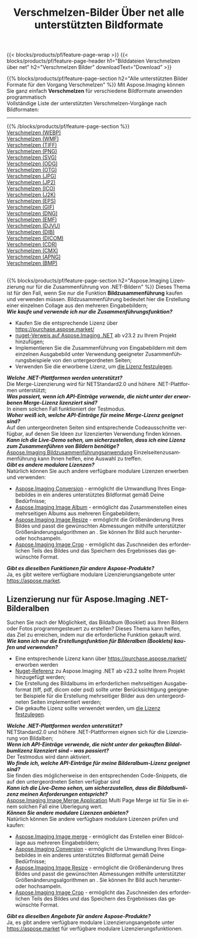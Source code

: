 ﻿---
title: Verschmelzen-Bilder Über net alle unterstützten Bildformate 
weight: 3920
url: /de/net/merge 
lang: de
langdirlevel: 2
locales: zh-hans,ja,it,ru,de,es,fr,nl,id,lt,pl,pt,vi,tr,ko,zh-hant,ar,hi,th,sv,cs,uk,he
description: Mit Aspose.Imaging können Sie ganz einfach Verschmelzen Bilder über net
---

{{< blocks/products/pf/feature-page-wrap >}}
{{< blocks/products/pf/feature-page-header h1="Bilddateien Verschmelzen über net" h2="Verschmelzen Bilder" downloadText="Download" >}}


{{% blocks/products/pf/feature-page-section  h2="Alle unterstützten Bilder Formate für den Vorgang Verschmelzen" %}}
Mit Aspose.Imaging können Sie ganz einfach **Verschmelzen** für verschiedene Bildformate anwenden programmatisch
<br/>
Vollständige Liste der unterstützten Verschmelzen-Vorgänge nach Bildformaten:
<hr/>
{{% /blocks/products/pf/feature-page-section %}}
<div class="container-fluid productfamilypage bg-gray">
    <div class="convertypes bg-gray agp-content section">
        <div class="container">
		<div class="row other-converters">
		    <div class='col-md-2 other-converter remove-lp remove-rp'><a href="/imaging/de/net/merge/webp" >Verschmelzen (WEBP)</a></div><div class='col-md-2 other-converter remove-lp remove-rp'><a href="/imaging/de/net/merge/wmf" >Verschmelzen (WMF)</a></div><div class='col-md-2 other-converter remove-lp remove-rp'><a href="/imaging/de/net/merge/tiff" >Verschmelzen (TIFF)</a></div><div class='col-md-2 other-converter remove-lp remove-rp'><a href="/imaging/de/net/merge/png" >Verschmelzen (PNG)</a></div><div class='col-md-2 other-converter remove-lp remove-rp'><a href="/imaging/de/net/merge/svg" >Verschmelzen (SVG)</a></div><div class='col-md-2 other-converter remove-lp remove-rp'><a href="/imaging/de/net/merge/odg" >Verschmelzen (ODG)</a></div><div class='col-md-2 other-converter remove-lp remove-rp'><a href="/imaging/de/net/merge/otg" >Verschmelzen (OTG)</a></div><div class='col-md-2 other-converter remove-lp remove-rp'><a href="/imaging/de/net/merge/jpg" >Verschmelzen (JPG)</a></div><div class='col-md-2 other-converter remove-lp remove-rp'><a href="/imaging/de/net/merge/jp2" >Verschmelzen (JP2)</a></div><div class='col-md-2 other-converter remove-lp remove-rp'><a href="/imaging/de/net/merge/ico" >Verschmelzen (ICO)</a></div><div class='col-md-2 other-converter remove-lp remove-rp'><a href="/imaging/de/net/merge/j2k" >Verschmelzen (J2K)</a></div><div class='col-md-2 other-converter remove-lp remove-rp'><a href="/imaging/de/net/merge/eps" >Verschmelzen (EPS)</a></div><div class='col-md-2 other-converter remove-lp remove-rp'><a href="/imaging/de/net/merge/gif" >Verschmelzen (GIF)</a></div><div class='col-md-2 other-converter remove-lp remove-rp'><a href="/imaging/de/net/merge/dng" >Verschmelzen (DNG)</a></div><div class='col-md-2 other-converter remove-lp remove-rp'><a href="/imaging/de/net/merge/emf" >Verschmelzen (EMF)</a></div><div class='col-md-2 other-converter remove-lp remove-rp'><a href="/imaging/de/net/merge/djvu" >Verschmelzen (DJVU)</a></div><div class='col-md-2 other-converter remove-lp remove-rp'><a href="/imaging/de/net/merge/dib" >Verschmelzen (DIB)</a></div><div class='col-md-2 other-converter remove-lp remove-rp'><a href="/imaging/de/net/merge/dicom" >Verschmelzen (DICOM)</a></div><div class='col-md-2 other-converter remove-lp remove-rp'><a href="/imaging/de/net/merge/cdr" >Verschmelzen (CDR)</a></div><div class='col-md-2 other-converter remove-lp remove-rp'><a href="/imaging/de/net/merge/cmx" >Verschmelzen (CMX)</a></div><div class='col-md-2 other-converter remove-lp remove-rp'><a href="/imaging/de/net/merge/apng" >Verschmelzen (APNG)</a></div><div class='col-md-2 other-converter remove-lp remove-rp'><a href="/imaging/de/net/merge/bmp" >Verschmelzen (BMP)</a></div>
                </div>
        </div>
    </div>
</div>
<br/>

{{% blocks/products/pf/feature-page-section  h2="Aspose.Imaging Lizenzierung nur für die Zusammenführung von .NET-Bildern" %}}
Dieses Thema ist für den Fall, wenn Sie nur die Funktion <b>Bildzusammenführung</b> kaufen und verwenden müssen. Bildzusammenführung bedeutet hier die Erstellung einer einzelnen Collage aus den mehreren Eingabebildern; <br/>
<i><b>Wie kaufe und verwende ich nur die Zusammenführungsfunktion?</b></i>
<ul>
<li>
Kaufen Sie die entsprechende Lizenz über <a href="https://purchase.aspose.market/">https://purchase.aspose.market/</a>
</li>
<li>
<a href="https://www.nuget.org/packages/Aspose.Imaging">nuget-Verweis auf Aspose.Imaging .NET</a> ab v23.2 zu Ihrem Projekt hinzufügen;
</li>
<li>
Implementieren Sie die Zusammenführung von Eingabebildern mit dem einzelnen Ausgabebild unter Verwendung geeigneter Zusammenführungsbeispiele von den untergeordneten Seiten;
</li>
<li>
Verwenden Sie die erworbene Lizenz, um <a href="https://docs.aspose.com/imaging/net/licensing/">die Lizenz festzulegen</a>.
</li>
</ul>
<i><b>Welche .NET-Plattformen werden unterstützt?</b></i> <br/>
Die Merge-Lizenzierung wird für NETStandard2.0 und höhere .NET-Plattformen unterstützt;<br/>
<i><b>Was passiert, wenn ich API-Einträge verwende, die nicht unter der erworbenen Merge-Lizenz lizenziert sind?</b></i><br/>
In einem solchen Fall funktioniert der Testmodus.<br/>
<i><b>Woher weiß ich, welche API-Einträge für meine Merge-Lizenz geeignet sind?</b></i><br/>
Auf den untergeordneten Seiten sind entsprechende Codeausschnitte verfügbar, auf denen Sie Ideen zur lizenzierten Verwendung finden können.<br/>
<i><b>Kann ich die Live-Demo sehen, um sicherzustellen, dass ich eine Lizenz zum Zusammenführen von Bildern benötige?</b></i><br/>
<a href="https://products.aspose.app/imaging/de/image-merge/">Aspose.Imaging Bildzusammenführungsanwendung</a> Einzelseitenzusammenführung kann Ihnen helfen, eine Auswahl zu treffen.<br />
<i><b>Gibt es andere modulare Lizenzen?</b></i><br/>
Natürlich können Sie auch andere verfügbare modulare Lizenzen erwerben und verwenden:<br/>
<ul>
<li>
<a href="https://products.aspose.com/imaging/de/net/conversion/">Aspose.Imaging Conversion</a> - ermöglicht die Umwandlung Ihres Eingabebildes in ein anderes unterstütztes Bildformat gemäß Deine Bedürfnisse;
</li>
<li>
<a href="https://products.aspose.com/imaging/de/net/merge/">Aspose.Imaging Image Album</a> - ermöglicht das Zusammenstellen eines mehrseitigen Albums aus mehreren Eingabebildern;
</li>
<li>
<a href="https://products.aspose.com/imaging/de/net/resize/">Aspose.Imaging Image Resize</a> - ermöglicht die Größenänderung Ihres Bildes und passt die gewünschten Abmessungen mithilfe unterstützter Größenänderungsalgorithmen an . Sie können Ihr Bild auch herunter- oder hochsampeln.
</li>
<li>
<a href="https://products.aspose.com/imaging/de/net/crop/">Aspose.Imaging Image Crop</a> - ermöglicht das Zuschneiden des erforderlichen Teils des Bildes und das Speichern des Ergebnisses das gewünschte Format.
</li>
</ul>
<i><b>Gibt es dieselben Funktionen für andere Aspose-Produkte?</b></i><br/>
Ja, es gibt weitere verfügbare modulare Lizenzierungsangebote unter <a href="https://aspose.market">https://aspose.market</a>.

<br/>
<h2>Lizenzierung nur für Aspose.Imaging .NET-Bilderalben</h2>
Suchen Sie nach der Möglichkeit, das Bildalbum (Booklet) aus Ihren Bildern oder Fotos programmgesteuert zu erstellen? Dieses Thema kann helfen, das Ziel zu erreichen, indem nur die erforderliche Funktion gekauft wird.<br/>
<i><b>Wie kann ich nur die Erstellungsfunktion für Bilderalben (Booklets) kaufen und verwenden?</b></i>
<ul>
<li>
Eine entsprechende Lizenz kann über <a href="https://purchase.aspose.market/">https://purchase.aspose.market/</a> erworben werden
</li>
<li>
<a href="https://www.nuget.org/packages/Aspose.Imaging">Nuget-Referenz</a> zu Aspose.Imaging .NET ab v23.2 sollte Ihrem Projekt hinzugefügt werden;
</li>
<li>
Die Erstellung des Bildalbums im erforderlichen mehrseitigen Ausgabeformat (tiff, pdf, dicom oder psd) sollte unter Berücksichtigung geeigneter Beispiele für die Erstellung mehrseitiger Bilder aus den untergeordneten Seiten implementiert werden;
</li>
<li>
Die gekaufte Lizenz sollte verwendet werden, um <a href="https://docs.aspose.com/imaging/net/licensing/">die Lizenz festzulegen</a>.
</li>
</ul>
<i><b>Welche .NET-Plattformen werden unterstützt?</b></i> <br/>
NETStandard2.0 und höhere .NET-Plattformen eignen sich für die Lizenzierung von Bildalben;<br/>
<i><b>Wenn ich API-Einträge verwende, die nicht unter der gekauften Bildalbumlizenz lizenziert sind – was passiert?</b></i><br/>
Der Testmodus wird dann aktiviert.<br/>
<i><b>Wo finde ich, welche API-Einträge für meine Bilderalbum-Lizenz geeignet sind?</b></i><br/>
Sie finden dies möglicherweise in den entsprechenden Code-Snippets, die auf den untergeordneten Seiten verfügbar sind<br/>
<i><b>Kann ich die Live-Demo sehen, um sicherzustellen, dass die Bildalbumlizenz meinen Anforderungen entspricht?</b></i><br/>
<a href="https://products.aspose.app/imaging/de/image-merge/">Aspose.Imaging Image Merge Application</a> Multi Page Merge ist für Sie in einem solchen Fall eine Überlegung wert. <br/>
<i><b>Können Sie andere modulare Lizenzen anbieten?</b></i><br/>
Natürlich können Sie andere verfügbare modulare Lizenzen prüfen und kaufen:<br/>
<ul>
<li>
<a href="https://products.aspose.com/imaging/de/net/merge/">Aspose.Imaging Image merge</a> - ermöglicht das Erstellen einer Bildcollage aus mehreren Eingabebildern;
</li>
<li>
<a href="https://products.aspose.com/imaging/de/net/conversion/">Aspose.Imaging Conversion</a> - ermöglicht die Umwandlung Ihres Eingabebildes in ein anderes unterstütztes Bildformat gemäß Deine Bedürfnisse;
</li>
<li>
<a href="https://products.aspose.com/imaging/de/net/resize/">Aspose.Imaging Image Resize</a> - ermöglicht die Größenänderung Ihres Bildes und passt die gewünschten Abmessungen mithilfe unterstützter Größenänderungsalgorithmen an . Sie können Ihr Bild auch herunter- oder hochsampeln.
</li>
<li>
<a href="https://products.aspose.com/imaging/de/net/crop/">Aspose.Imaging Image Crop</a> - ermöglicht das Zuschneiden des erforderlichen Teils des Bildes und das Speichern des Ergebnisses das gewünschte Format.
</li>
</ul>
<i><b>Gibt es dieselben Angebote für andere Aspose-Produkte?</b></i><br/>
Ja, es gibt andere verfügbare modulare Lizenzierungsangebote unter <a href="https://aspose.market">https://aspose.market</a> für verfügbare modulare Lizenzierungsfunktionen.
